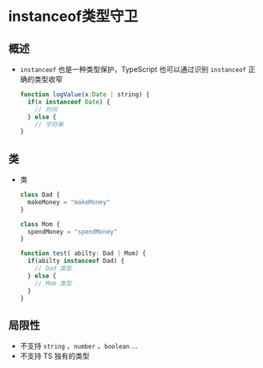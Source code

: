 # instanceof类型守卫

## 概述

+ `instanceof` 也是一种类型保护，TypeScript 也可以通过识别 `instanceof` 正确的类型收窄

  ```js
  function logValue(x:Date | string) {
    if(x instanceof Date) {
      // 时间
    } else {
      // 字符串
  }
  ```

## 类

+ 类

  ```js
  class Dad {
    makeMoney = "makeMoney"
  }

  class Mom {
    spendMoney = "spendMoney"
  }

  function test( abilty: Dad | Mom) {
    if(abilty instanceof Dad) {
      // Dad 类型
    } else {
      // Mom 类型
    }
  }
  ```

## 局限性

+ 不支持 `string` 、`number` 、`boolean` ...
+ 不支持 TS 独有的类型
